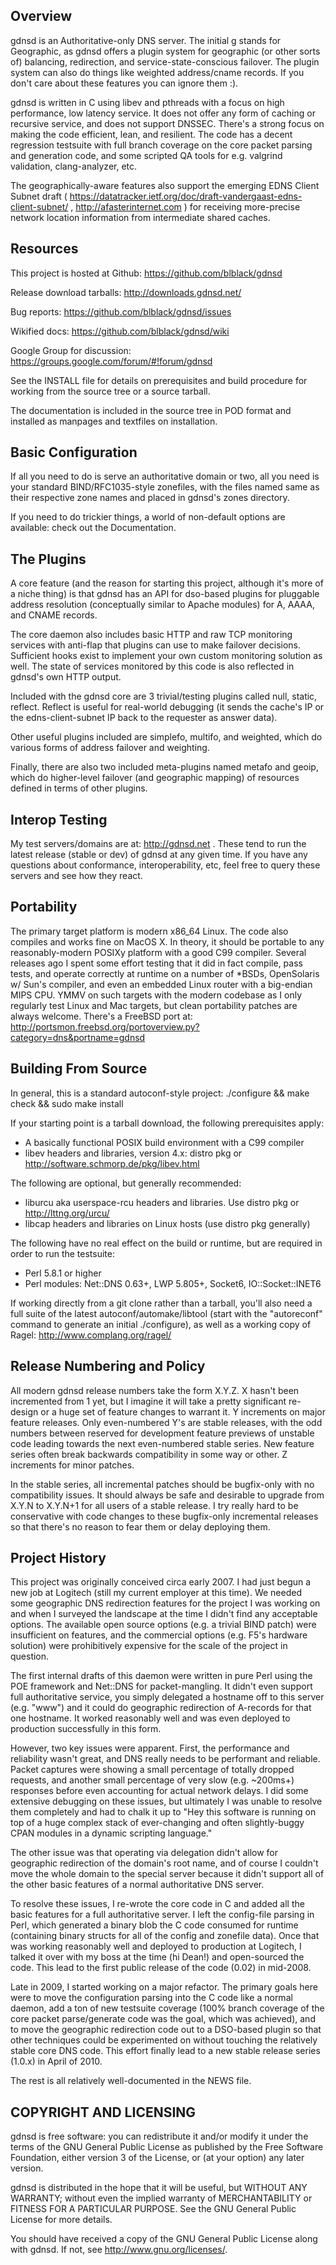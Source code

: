 
## Overview

gdnsd is an Authoritative-only DNS server. The initial g stands for Geographic, as gdnsd offers a plugin system for geographic (or other sorts of) balancing, redirection, and service-state-conscious failover. The plugin system can also do things like weighted address/cname records.  If you don't care about these features you can ignore them :).

gdnsd is written in C using libev and pthreads with a focus on high performance, low latency service. It does not offer any form of caching or recursive service, and does not support DNSSEC.  There's a strong focus on making the code efficient, lean, and resilient.  The code has a decent regression testsuite with full branch coverage on the core packet parsing and generation code, and some scripted QA tools for e.g. valgrind validation, clang-analyzer, etc.

The geographically-aware features also support the emerging EDNS Client Subnet draft ( https://datatracker.ietf.org/doc/draft-vandergaast-edns-client-subnet/ , http://afasterinternet.com ) for receiving more-precise network location information from intermediate shared caches.

## Resources

This project is hosted at Github: https://github.com/blblack/gdnsd 

Release download tarballs: http://downloads.gdnsd.net/

Bug reports: https://github.com/blblack/gdnsd/issues

Wikified docs: https://github.com/blblack/gdnsd/wiki

Google Group for discussion: https://groups.google.com/forum/#!forum/gdnsd

See the INSTALL file for details on prerequisites and build procedure
for working from the source tree or a source tarball.

The documentation is included in the source tree in POD format
and installed as manpages and textfiles on installation.

## Basic Configuration

If all you need to do is serve an authoritative domain or two, all you need is your standard BIND/RFC1035-style zonefiles, with the files named same as their respective zone names and placed in gdnsd's zones directory.

If you need to do trickier things, a world of non-default options are available: check out the Documentation.

## The Plugins

A core feature (and the reason for starting this project, although it's more of a niche thing) is that gdnsd has an API for dso-based plugins for pluggable address resolution (conceptually similar to Apache modules) for A, AAAA, and CNAME records.

The core daemon also includes basic HTTP and raw TCP monitoring services with anti-flap that plugins can use to make failover decisions. Sufficient hooks exist to implement your own custom monitoring solution as well. The state of services monitored by this code is also reflected in gdnsd's own HTTP output.

Included with the gdnsd core are 3 trivial/testing plugins called null, static, reflect. Reflect is useful for real-world debugging (it sends the cache's IP or the edns-client-subnet IP back to the requester as answer data).

Other useful plugins included are simplefo, multifo, and weighted, which do various forms of address failover and weighting.

Finally, there are also two included meta-plugins named metafo and geoip, which do higher-level failover (and geographic mapping) of resources defined in terms of other plugins.

## Interop Testing

My test servers/domains are at: http://gdnsd.net . These tend to run the latest release (stable or dev) of gdnsd at any given time. If you have any questions about conformance, interoperability, etc, feel free to query these servers and see how they react.

## Portability

The primary target platform is modern x86_64 Linux.  The code also compiles and works fine on MacOS X.  In theory, it should be portable to any reasonably-modern POSIXy platform with a good C99 compiler.  Several releases ago I spent some effort testing that it did in fact compile, pass tests, and operate correctly at runtime on a number of *BSDs, OpenSolaris w/ Sun's compiler, and even an embedded Linux router with a big-endian MIPS CPU.  YMMV on such targets with the modern codebase as I only regularly test Linux and Mac targets, but clean portability patches are always welcome.  There's a FreeBSD port at: http://portsmon.freebsd.org/portoverview.py?category=dns&portname=gdnsd

## Building From Source

In general, this is a standard autoconf-style project: ./configure && make check && sudo make install

If your starting point is a tarball download, the following prerequisites apply:

* A basically functional POSIX build environment with a C99 compiler
* libev headers and libraries, version 4.x: distro pkg or http://software.schmorp.de/pkg/libev.html

The following are optional, but generally recommended:

* liburcu aka userspace-rcu headers and libraries. Use distro pkg or http://lttng.org/urcu/
* libcap headers and libraries on Linux hosts (use distro pkg generally)

The following have no real effect on the build or runtime, but are required in order to run the testsuite:

* Perl 5.8.1 or higher
* Perl modules: Net::DNS 0.63+, LWP 5.805+, Socket6, IO::Socket::INET6

If working directly from a git clone rather than a tarball, you'll also need a full suite of the latest autoconf/automake/libtool (start with the "autoreconf" command to generate an initial ./configure), as well as a working copy of Ragel: http://www.complang.org/ragel/

## Release Numbering and Policy

All modern gdnsd release numbers take the form X.Y.Z.  X hasn't been incremented from 1 yet, but I imagine it will take a pretty significant re-design or a huge set of feature changes to warrant it.  Y increments on major feature releases.  Only even-numbered Y's are stable releases, with the odd numbers between reserved for development feature previews of unstable code leading towards the next even-numbered stable series.  New feature series often break backwards compatibility in some way or other. Z increments for minor patches.

In the stable series, all incremental patches should be bugfix-only with no compatibility issues.  It should always be safe and desirable to upgrade from X.Y.N to X.Y.N+1 for all users of a stable release.  I try really hard to be conservative with code changes to these bugfix-only incremental releases so that there's no reason to fear them or delay deploying them.

## Project History

This project was originally conceived circa early 2007.  I had just begun a new job at Logitech (still my current employer at this time).  We needed some geographic DNS redirection features for the project I was working on and when I surveyed the landscape at the time I didn't find any acceptable options.  The available open source options (e.g. a trivial BIND patch) were insufficient on features, and the commercial options (e.g. F5's hardware solution) were prohibitively expensive for the scale of the project in question.

The first internal drafts of this daemon were written in pure Perl using the POE framework and Net::DNS for packet-mangling.  It didn't even support full authoritative service, you simply delegated a hostname off to this server (e.g. "www") and it could do geographic redirection of A-records for that one hostname.  It worked reasonably well and was even deployed to production successfully in this form.

However, two key issues were apparent.  First, the performance and reliability wasn't great, and DNS really needs to be performant and reliable.  Packet captures were showing a small percentage of totally dropped requests, and another small percentage of very slow (e.g. ~200ms+) responses before even accounting for actual network delays.  I did some extensive debugging on these issues, but ultimately I was unable to resolve them completely and had to chalk it up to "Hey this software is running on top of a huge complex stack of ever-changing and often slightly-buggy CPAN modules in a dynamic scripting language."

The other issue was that operating via delegation didn't allow for geographic redirection of the domain's root name, and of course I couldn't move the whole domain to the special server because it didn't support all of the other basic features of a normal authoritative DNS server.

To resolve these issues, I re-wrote the core code in C and added all the basic features for a full authoritative server.  I left the config-file parsing in Perl, which generated a binary blob the C code consumed for runtime (containing binary structs for all of the config and zonefile data).  Once that was working reasonably well and deployed to production at Logitech, I talked it over with my boss at the time (hi Dean!) and open-sourced the code.  This lead to the first public release of the code (0.02) in mid-2008.

Late in 2009, I started working on a major refactor.  The primary goals here were to move the configuration parsing into the C code like a normal daemon, add a ton of new testsuite coverage (100% branch coverage of the core packet parse/generate code was the goal, which was achieved), and to move the geographic redirection code out to a DSO-based plugin so that other techniques could be experimented on without touching the relatively stable core DNS code.  This effort finally lead to a new stable release series (1.0.x) in April of 2010.

The rest is all relatively well-documented in the NEWS file.

## COPYRIGHT AND LICENSING

gdnsd is free software: you can redistribute it and/or modify
it under the terms of the GNU General Public License as published by
the Free Software Foundation, either version 3 of the License, or
(at your option) any later version.

gdnsd is distributed in the hope that it will be useful,
but WITHOUT ANY WARRANTY; without even the implied warranty of
MERCHANTABILITY or FITNESS FOR A PARTICULAR PURPOSE.  See the
GNU General Public License for more details.

You should have received a copy of the GNU General Public License
along with gdnsd.  If not, see <http://www.gnu.org/licenses/>.

